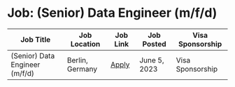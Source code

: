 # Job: (Senior) Data Engineer (m/f/d)

| Job Title | Job Location | Job Link | Job Posted | Visa Sponsorship |
| --- | --- | --- | --- | --- |
| (Senior) Data Engineer (m/f/d) | Berlin, Germany | [Apply](https://raisin.jobs.personio.de/job/936625?display=en) | June 5, 2023 | Visa Sponsorship |
